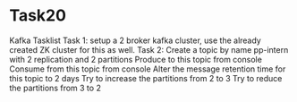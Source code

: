 # Task20
Kafka Tasklist 
Task 1: setup a 2 broker kafka cluster, use the already created ZK cluster for this as well. 
Task 2: Create a topic by name pp-intern with 2 replication and 2 partitions 
Produce to this topic from console Consume from this topic from console
Alter the message retention time for this topic to 2 days 
Try to increase the partitions from 2 to 3 
Try to reduce the partitions from 3 to 2
